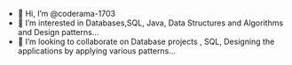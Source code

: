 - 👋 Hi, I’m @coderama-1703
- 👀 I’m interested in Databases,SQL, Java, Data Structures and Algorithms and Design patterns...
- 💞️ I’m looking to collaborate on Database projects , SQL, Designing the applications by applying various patterns...

<!---
coderama-1703/coderama-1703 is a ✨ special ✨ repository because its `README.md` (this file) appears on your GitHub profile.
You can click the Preview link to take a look at your changes.
--->
